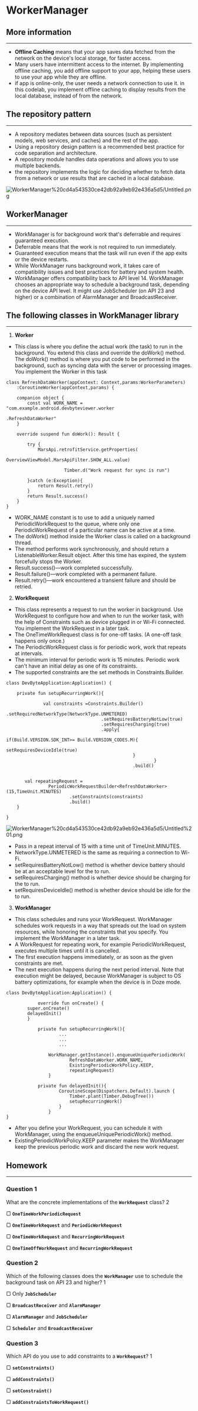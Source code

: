 # WorkerManager

## More information

---

- **Offline Caching** means that your app saves data fetched from the network on the device's local storage, for faster access.
- Many users have intermittent access to the internet. By implementing offline caching, you add offline support to your app, helping these users to use your app while they are offline.
- if app is online-only, the user needs a network connection to use it. in this codelab, you implement offline caching to display results from the local database, instead of from the network.

## The repository pattern

---

- A repository mediates between data sources (such as persistent models, web services, and caches) and the rest of the app.
- Using a repository design pattern is a recommended best practice for code separation and architecture.
- A repository module handles data operations and allows you to use multiple backends.
- the repository implements the logic for deciding whether to fetch data from a network or use results that are cached in a local database.

![WorkerManager%20cd4a543530ce42db92a9eb92e436a5d5/Untitled.png](WorkerManager%20cd4a543530ce42db92a9eb92e436a5d5/Untitled.png)

## **WorkerManager**

---

- WorkManager is for background work that's deferrable and requires guaranteed execution.
- Deferrable means that the work is not required to run immediately.
- Guaranteed execution means that the task will run even if the app exits or the device restarts.
- While WorkManager runs background work, it takes care of compatibility issues and best practices for battery and system health.
- WorkManager offers compatibility back to API level 14. WorkManager chooses an appropriate way to schedule a background task, depending on the device API level. It might use JobScheduler (on API 23 and higher) or a combination of AlarmManager and BroadcastReceiver.

## The following classes in WorkManager library

---

1. **Worker**
- This class is where you define the actual work (the task) to run in the background. You extend this class and override the doWork() method. The doWork() method is where you put code to be performed in the background, such as syncing data with the server or processing images. You implement the Worker in this task

```
class RefreshDataWorker(appContext: Context,params:WorkerParameters)
    :CoroutineWorker(appContext,params) {

    companion object {
        const val WORK_NAME = "com.example.android.devbyteviewer.worker
														.RefreshDataWorker"
    }

    override suspend fun doWork(): Result {

        try {
            MarsApi.retrofitService.getProperties(
															OverviewViewModel.MarsApiFilter.SHOW_ALL.value)

					  Timber.d("Work request for sync is run")

        }catch (e:Exception){
            return Result.retry()
        }
        return Result.success()
    }
}
```

- WORK_NAME constant is to use to add a uniquely named PeriodicWorkRequest to the queue, where only one PeriodicWorkRequest of a particular name can be active at a time.
- The doWork() method inside the Worker class is called on a background thread.
- The method performs work synchronously, and should return a ListenableWorker.Result object. After this time has expired, the system forcefully stops the Worker.
- Result.success()—work completed successfully.
- Result.failure()—work completed with a permanent failure.
- Result.retry()—work encountered a transient failure and should be retried.

2. **WorkRequest**

- This class represents a request to run the worker in background. Use WorkRequest to configure how and when to run the worker task, with the help of Constraints such as device plugged in or Wi-Fi connected. You implement the WorkRequest in a later task.
- The OneTimeWorkRequest class is for one-off tasks. (A one-off task happens only once.)
- The PeriodicWorkRequest class is for periodic work, work that repeats at intervals.
- The minimum interval for periodic work is 15 minutes. Periodic work can't have an initial delay as one of its constraints.
- The supported constraints are the set methods in Constraints.Builder.

```
class DevByteApplication:Application() {

    private fun setupRecurringWork(){

			  val constraints =Constraints.Builder()
						            .setRequiredNetworkType(NetworkType.UNMETERED)
						            .setRequiresBatteryNotLow(true)
						            .setRequiresCharging(true)
						            .apply{
														if(Build.VERSION.SDK_INT>= Build.VERSION_CODES.M){
								                    setRequiresDeviceIdle(true)
								                }
														}
												.build()

			 
       val repeatingRequest =
                PeriodicWorkRequestBuilder<RefreshDataWorker>(15,TimeUnit.MINUTES)
                        .setConstraints(constraints)
                        .build()
    }

}
```

![WorkerManager%20cd4a543530ce42db92a9eb92e436a5d5/Untitled%201.png](WorkerManager%20cd4a543530ce42db92a9eb92e436a5d5/Untitled%201.png)

- Pass in a repeat interval of 15 with a time unit of TimeUnit.MINUTES.
- NetworkType.UNMETERED is the same as requiring a connection to Wi-Fi.
- setRequiresBatteryNotLow() method is whether device battery should be at an acceptable level for the to run.
- setRequiresCharging() method is whether device should be charging for the to run.
- setRequiresDeviceIdle() method is whether device should be idle for the to run.

3. **WorkManager**

- This class schedules and runs your WorkRequest. WorkManager schedules work requests in a way that spreads out the load on system resources, while honoring the constraints that you specify. You implement the WorkManager in a later task.
- A WorkRequest for repeating work, for example PeriodicWorkRequest, executes multiple times until it is cancelled.
- The first execution happens immediately, or as soon as the given constraints are met.
- The next execution happens during the next period interval. Note that execution might be delayed, because WorkManager is subject to OS battery optimizations, for example when the device is in Doze mode.

```
class DevByteApplication:Application() {

			override fun onCreate() {
        super.onCreate()
        delayedInit()
	    }

			private fun setupRecurringWork(){
					...
					...
					...
				 
			    WorkManager.getInstance().enqueueUniquePeriodicWork(
			            RefreshDataWorker.WORK_NAME,
			            ExistingPeriodicWorkPolicy.KEEP,
			            repeatingRequest)
				}

			private fun delayedInit(){
			        CoroutineScope(Dispatchers.Default).launch {
			            Timber.plant(Timber.DebugTree())
			            setupRecurringWork()
			        }
			    }
}
```

- After you define your WorkRequest, you can schedule it with WorkManager, using the enqueueUniquePeriodicWork() method.
- ExistingPeriodicWorkPolicy.KEEP parameter makes the WorkManager keep the previous periodic work and discard the new work request.

## Homework

---

### **Question 1**

What are the concrete implementations of the **`WorkRequest`** class?   2

▢ **`OneTimeWorkPeriodicRequest`**

▢ **`OneTimeWorkRequest`** and **`PeriodicWorkRequest`**

▢ **`OneTimeWorkRequest`** and **`RecurringWorkRequest`**

▢ **`OneTimeOffWorkRequest`** and **`RecurringWorkRequest`**

### **Question 2**

Which of the following classes does the **`WorkManager`** use to schedule the background task on API 23 and higher? 1

▢ Only **`JobScheduler`**

▢ **`BroadcastReceiver`** and **`AlarmManager`**

▢ **`AlarmManager`** and **`JobScheduler`**

▢ **`Scheduler`** and **`BroadcastReceiver`**

### **Question 3**

Which API do you use to add constraints to a **`WorkRequest`**? 1

▢ **`setConstraints()`**

▢ **`addConstraints()`**

▢ **`setConstraint()`**

▢ **`addConstraintsToWorkRequest()`**